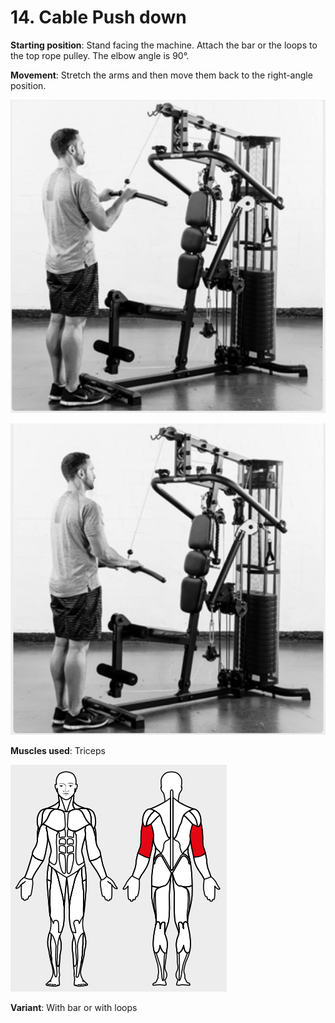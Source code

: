 # 14. Cable Push down

__Starting position__: Stand facing the machine. Attach the bar or the loops to the top rope pulley. The elbow angle is 90°.

__Movement__: Stretch the arms and then move them back to the right-angle position.

![001](001.png)

![002](002.png)

__Muscles used__: Triceps

![003](003.png)

__Variant__: With bar or with loops
